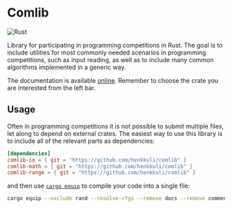 Comlib
======
![Rust](https://github.com/henkkuli/comlib/workflows/Rust/badge.svg)

Library for participating in programming competitions in Rust.
The goal is to include utilities for most commonly needed scenarios in programming competitions, such as input reading, as well as to include many common algorithms implemented in a generic way.

The documentation is available [online](https://henkkuli.github.io/comlib/comlib_common/index.html).
Remember to choose the crate you are interested from the left bar.

Usage
-----
Often in programming competitions it is not possible to submit multiple files, let along to depend on external crates.
The easiest way to use this library is to include all of the relevant parts as dependencies:
```toml
[dependencies]
comlib-io = { git = "https://github.com/henkkuli/comlib" }
comlib-math = { git = "https://github.com/henkkuli/comlib" }
comlib-range = { git = "https://github.com/henkkuli/comlib" }
```
and then use [`cargo equip`](https://crates.io/crates/cargo-equip) to compile your code into a single file:
```bash
cargo equip --exclude rand --resolve-cfgs --remove docs --remove comments --rustfmt --minify libs --check -o submission.rs --src src/main.rs
```
